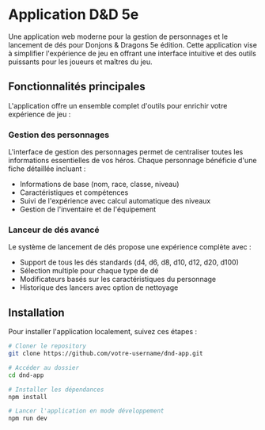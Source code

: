 # Application D&D 5e

Une application web moderne pour la gestion de personnages et le lancement de dés pour Donjons & Dragons 5e édition. Cette application vise à simplifier l'expérience de jeu en offrant une interface intuitive et des outils puissants pour les joueurs et maîtres du jeu.

## Fonctionnalités principales

L'application offre un ensemble complet d'outils pour enrichir votre expérience de jeu :

### Gestion des personnages
L'interface de gestion des personnages permet de centraliser toutes les informations essentielles de vos héros. Chaque personnage bénéficie d'une fiche détaillée incluant :
- Informations de base (nom, race, classe, niveau)
- Caractéristiques et compétences
- Suivi de l'expérience avec calcul automatique des niveaux
- Gestion de l'inventaire et de l'équipement

### Lanceur de dés avancé
Le système de lancement de dés propose une expérience complète avec :
- Support de tous les dés standards (d4, d6, d8, d10, d12, d20, d100)
- Sélection multiple pour chaque type de dé
- Modificateurs basés sur les caractéristiques du personnage
- Historique des lancers avec option de nettoyage

## Installation

Pour installer l'application localement, suivez ces étapes :

```bash
# Cloner le repository
git clone https://github.com/votre-username/dnd-app.git

# Accéder au dossier
cd dnd-app

# Installer les dépendances
npm install

# Lancer l'application en mode développement
npm run dev